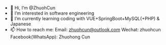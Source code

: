 - 👋 Hi, I’m @ZhuohCun
- 👀 I’m interested in software engineering
- 🌱 I’m currently learning coding with VUE+SpringBoot+MySQL(+PHP) & Japanese
- 📫 How to reach me: Email: zhuohcun@outlook.com   Wechat: zhuohcun   Facebook(WhatsApp): Zhuohong Cun

<!---
ZhuohCun/ZhuohCun is a ✨ special ✨ repository because its `README.md` (this file) appears on your GitHub profile.
You can click the Preview link to take a look at your changes.
--->

